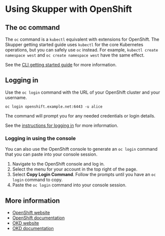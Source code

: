 # Using Skupper with OpenShift

## The oc command

The `oc` command is a `kubectl` equivalent with extensions for
OpenShift.  The Skupper getting started guide uses `kubectl` for the
core Kubernetes operations, but you can safely use `oc` instead.  For
example, `kubectl create namespace west` and `oc create namespace
west` have the same effect.

See the [CLI getting started guide][cli] for more information.

[cli]: https://docs.openshift.com/container-platform/4.7/cli_reference/openshift_cli/getting-started-cli.html

## Logging in

Use the `oc login` command with the URL of your OpenShift cluster and
your username.

    oc login openshift.example.net:6443 -u alice

The command will prompt you for any needed credentials or login
details.

See the [instructions for logging in][logging-in] for more
information.

[logging-in]: https://docs.openshift.com/container-platform/4.7/cli_reference/openshift_cli/getting-started-cli.html#cli-logging-in_cli-developer-commands

### Logging in using the console

You can also use the OpenShift console to generate an `oc login`
command that you can paste into your console session.

1. Navigate to the OpenShift console and log in.
2. Select the menu for your account in the top right of the page.
3. Select **Copy Login Command**.  Follow the prompts until you have an
   `oc login` command to copy.
4. Paste the `oc login` command into your console session.

## More information

* [OpenShift website](https://www.openshift.com/)
* [OpenShift documentation](https://docs.openshift.com/)
* [OKD website](https://www.okd.io/)
* [OKD documentation](https://docs.okd.io/)
